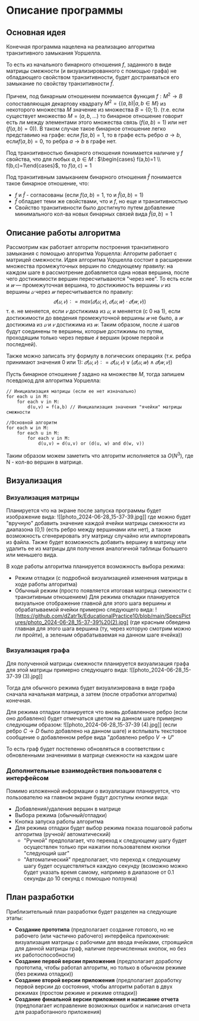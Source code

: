 # Описание программы
## Основная идея
Конечная программа нацелена на реализацию алгоритма транзитивного замыкания Уоршелла.

То есть из начального бинарного отношения $f$, заданного в виде матрицы смежности (и визуализированного с помощью графа) не обладающего свойством транзитивности, будет достраиваться его замыкание по свойству транзитивности $\hat{f}$.

Причем, под бинарным отношением понимается функция $f: M^2 \to B$
сопоставляющая декартову квадрату $M^2 = \{(a,b)|a,b\in M\}$ из некоторого множества $M$ значение из множества $B=\{0;1\}$.
(т.е. если существует множество $M = (a,b,\dots)$ то бинарное отношение говорит есть ли между элементами этого множества связь ($f(a,b)=1$) или нет ($f(a,b)=0$)). В таком случае такое бинарное отношение легко представимо на графе: если $f(a,b) = 1$, то в графе есть ребро $a\to b$, если$f(a,b) = 0$, то ребра $a\to b$ в графе нет.

Под транзитивностью бинарного отношения понимается наличие у $f$ свойства, что для любых $a,b \in M$ : $\begin{cases} f(a,b)=1 \\ f(b,c)=1\end{cases}$, то $f(a,c)=1$

Под транзитивным замыканием бинарного отношения $\hat{f}$ понимается такое бинарное отношение, что:
- $f$  и $\hat{f}$ - согласованы (если $f(a,b)=1$, то и $\hat{f}(a,b) =1$)
- $\hat{f}$ обладает теми же свойствами, что и $f$, но еще и транзитивностью
- Свойство транзитивности было достигнуто путем добавление минимального кол-ва новых бинарных связей вида $\hat{f}(a,b)=1$
## Описание работы алгоритма
Рассмотрим как работает алгоритм построения транзитивного замыкания с помощью алгоритма Уоршелла:
Алгоритм работает с матрицей смежности. Идея алгоритма Уоршелла состоит в расширении множества промежуточных вершин по следующему правилу: на каждом шаге в рассмотрение добавляется одна новая вершина, после чего достижимости вершин пересчитываются "через нее".
То есть если и $𝑤$ — промежуточная вершина, то достижимость вершины $𝑣$ из вершины $𝑢$ через $𝑤$ пересчитывается по правилу:$$𝑑(𝑢, 𝑣) ∶= max(𝑑(𝑢, 𝑣), 𝑑(𝑢, 𝑤) ⋅ 𝑑(𝑤, 𝑣))$$т. е. не меняется, если $𝑣$ достижима из $𝑢$, и меняется (с 0 на 1), если достижимости до введения промежуточной вершины $𝑤$ не было, а $𝑤$ достижима из $𝑢$ и $𝑣$ достижима из $𝑤$.
Таким образом, после $𝑘$ шагов будут соединены те вершины, которые достижимы по путям, проходящим только через первые $𝑘$ вершин (кроме первой и последней).

Также можно записать эту формулу в логических операциях (т.к. ребра принимают значения 0 или 1): $𝑑(𝑢, 𝑣) ∶= 𝑑(𝑢, 𝑣) ∨ (𝑑(𝑢, 𝑤) ∧ 𝑑(𝑤, 𝑣))$

Пусть бинарное отношение $f$ задано на множестве $M$, тогда запишем псевдокод для алгоритма Уоршелла:
```
// Инициализация матрицы (если ее нет изначально)
for each u in M:
	for each v in M:
		d(u,v) = f(a,b) // Инициализация значения "ячейки" матрицы смежности

//Основной алгоритм
for each w in M:
	for each u in M:
		for each v in M:
			d(u,v) = d(u,v) or (d(u, w) and d(w, v)) 
```
Таким образом можем заметить что алгоритм исполняется за $O(N^3)$, где N - кол-во вершин в матрице.
## Визуализация
### Визуализация матрицы
Планируется что на экране после запуска программы будет изображение вида:
![[photo_2024-06-28_15-37-39.jpg]]
где можно будет "вручную" добавить значение каждой ячейки матрицы смежности из диапазона (0,1) (есть ребро между вершинами или нет), а также возможность сгенерировать эту матрицу случайно или импортировать из файла.
Также будет возможность добавить вершину в матрицу или удалить ее из матрицы для получения аналогичной таблицы большего или меньшего вида.

В ходе работы алгоритма планируется возможность выбора режима:
- Режим отладки (с подробной визуализацией изменения матрицы в ходе работы алгоритма)
- Обычный режим (просто появляется итоговая матрица смежности с транзитивным отношением)
Для режима откладки планируется визуальное отображение главной для этого шага вершины и обрабатываемой ячейки примерно следующего вида:
![https://github.com/dZatr1k/EducationalPractice10/blob/main/SpecsPictures/photo_2024-06-28_15-37-39%20(2).jpg]
(где красным обведена главная для этого шага вершина (ту, через которую смотрим можно ли пройти), а зеленым обрабатываемая на данном шаге ячейка))
### Визуализация графа
Для полученной матрицы смежности планируется визуализация графа для этой матрицы примерно следующего вида:
![[photo_2024-06-28_15-37-39 (3).jpg]]

Тогда для обычного режима будет визуализирована в виде графа сначала начальная матрица, а затем (после отработки алгоритма) конечная.

Для режима отладки планируется что вновь добавленное ребро (если оно добавлено) будет отмечаться цветом на данном шаге примерно следующим образом:
![[photo_2024-06-28_15-37-39 (4).jpg]]
(если ребро $C\to D$ было добавлено на данном шаге) и всплывать текстовое сообщение о добавленном ребре вида "добавлено ребро $V\to U$"

То есть граф будет постепенно обновляться в соответствии с обновленными значениями в матрице смежности на каждом шаге 
### Дополнительные взаимодействия пользователя с интерфейсом
Помимо изложенной информации о визуализации планируется, что пользователю на главном экране будут доступны кнопки вида:
- Добавления/удаления вершин в матрице
- Выбора режима (обычный/отладки)
- Кнопка запуска работы алгоритма
- Для режима отладки будет выбор режима показа пошаговой работы алгоритма (ручной/ автоматический)
	- "Ручной" предполагает, что переход к следующему шагу будет осуществлен только при нажатии пользователем кнопки "следующий шаг"
	- "Автоматический" предполагает, что переход к следующему шагу будет осуществляться каждую секунду (возможно можно будет указать время самому, например в диапазоне от 0.1 секунды до 10 секунд с помощью ползунка)
## План разработки
Приблизительный план разработки будет разделен на следующие этапы:
- **Создание прототипа** (предполагает создание готового, но не рабочего (или частично рабочего) интерфейса приложения: визуализация матрицы с рабочими для ввода ячейками, строящийся для данной матрицы граф, наличие перечисленных кнопок, но без их работоспособности)
- **Создание первой версии приложения** (предполагает доработку прототипа, чтобы работал алгоритм, но только в обычном режиме (без режима отладки))
- **Создание второй версии приложения** (предполагает доработку первой версии до состояния, чтобы алгоритм работал в двух режимах (простом режиме и режиме отладки))
- **Создание финальной версии приложения и написание отчета** (предполагает исправление возможных ошибок и написания отчета для разработанного приложения)
